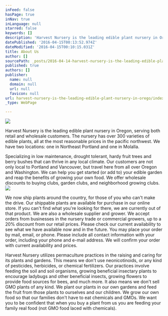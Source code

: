```yaml
---
inFeed: false
hasPage: true
inNav: true
inLanguage: null
starred: false
keywords: []
description: 'Harvest Nursery is the leading edible plant nursery in Oregon, serving both retail and wholesale customers. The nursery has over 300 varieties of edible plants, all at the most reasonable prices in the pacific northwest. We have two locations: one in Northeast Portland and one in Molalla.'
datePublished: '2016-04-15T00:13:52.974Z'
dateModified: '2016-04-15T00:10:15.031Z'
title: About Us
author: []
sourcePath: _posts/2016-04-14-harvest-nursery-is-the-leading-edible-plant-nursery-in-orego.md
published: true
authors: []
publisher:
  name: null
  domain: null
  url: null
  favicon: null
url: harvest-nursery-is-the-leading-edible-plant-nursery-in-orego/index.html
_type: WebPage

---
```

![](https://the-grid-user-content.s3-us-west-2.amazonaws.com/0f0bc23d-8101-4f24-bb7c-f7c5a40e1956.jpg)

Harvest Nursery is the leading edible plant nursery in Oregon, serving both retail and wholesale customers. The nursery has over 300 varieties of edible plants, all at the most reasonable prices in the pacific northwest. We have two locations: one in Northeast Portland and one in Molalla.

Specializing in low maintenance, drought tolerant, hardy fruit trees and berry bushes that can thrive in any local climate. Our customers are not only local to Portland and Vancouver, but travel here from all over Oregon and Washington. We can help you get started (or add to) your edible garden and reap the benefits of growing your own food. We offer wholesale discounts to buying clubs, garden clubs, and neighborhood growing clubs. ![](https://the-grid-user-content.s3-us-west-2.amazonaws.com/0fb18a41-8c43-4616-b3a2-f5417d8e8a85.jpg)

We now ship plants around the country, for those of you who can't make the drive. Our shippable plants are available for purchase in our online store. If you can't find what you're looking for there, we are currently out of that product.
We are also a wholesale supplier and grower. We accept orders from businesses in the nursery trade or commercial growers, up to a 20% discount from our retail prices. Please check our current availability to see what we have available now and in the future. You may place your order by mail, email, or phone. Please include all contact information with your order, including your phone and e-mail address. We will confirm your order with current availability and prices. 

Harvest Nursery utilizes permaculture practices in the raising and caring for its plants and gardens. This means we don't use neonicotinoids, or any kind of pesticides, herbicides, or chemical fertilizers. Our practices involve feeding the soil and soil organisms, growing beneficial insectary plants to encourage ladybugs and other beneficial insects, growing flowers to provide food sources for bees, and much more. It also means we don't sell GMO plants of any kind. We plant our plants in our own gardens and feed the fruit from those plants to ourselves and our children. We grow our own food so that our families don't have to eat chemicals and GMOs. We want you to be confident that when you buy a plant from us you are feeding your family real food (not GMO food laced with chemicals).